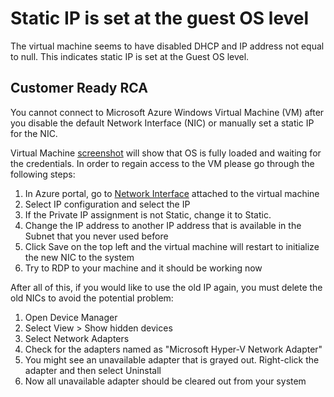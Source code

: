 <properties
pageTitle="VM Health Signal"
description="Network Adapters"
infoBubbleText="IP Properties"
service="microsoft.compute"
resource="virtualmachines"
authors="manavis"
displayOrder=""
articleId="vmhealthsignal_6a64eeb8-eb00-4d88-a24e-e577533724b9"
diagnosticScenario="IP Properties Error"
selfHelpType="diagnostics"
supportTopicIds="32411835"
resourceTags="windows"
productPesIds="14749"
cloudEnvironments="public"
/>


# Static IP is set at the guest OS level
<!--issueDescription-->
The virtual machine seems to have disabled DHCP and IP address not equal to null. This indicates static IP is set at the Guest OS level.
<!--/issueDescription-->

## **Customer Ready RCA**

You cannot connect to Microsoft Azure Windows Virtual Machine (VM) after you disable the default Network Interface (NIC) or manually set a static IP for the NIC.

Virtual Machine [screenshot](https://docs.microsoft.com/azure/virtual-machines/windows/boot-diagnostics) will show that OS is fully loaded and waiting for the credentials. In order to regain access to the VM please go through the following steps:

1.	In Azure portal, go to [Network Interface](https://ms.portal.azure.com/#blade/HubsExtension/Resources/resourceType/Microsoft.Network%2Fnetworkinterfaces) attached to the virtual machine
2.	Select IP configuration and select the IP
3.	If the Private IP assignment is not Static, change it to Static.
4.	Change the IP address to another IP address that is available in the Subnet that you never used before
5.	Click Save on the top left and the virtual machine will restart to initialize the new NIC to the system
6.	Try to RDP to your machine and it should be working now

After all of this, if you would like to use the old IP again, you must delete the old NICs to avoid the potential problem:

1.	Open Device Manager
2.	Select View > Show hidden devices
3.	Select Network Adapters
4.	Check for the adapters named as "Microsoft Hyper-V Network Adapter"
5.	You might see an unavailable adapter that is grayed out. Right-click the adapter and then select Uninstall
6.	Now all unavailable adapter should be cleared out from your system
